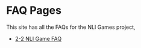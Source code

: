 # FAQ Pages

This site has all the FAQs for the NLI Games project, 
- [2-2 NLI Game FAQ](https://woollysocks.github.io/NLI-games-faqs/two-faq.html)